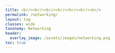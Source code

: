 ```yaml
---
title: <br/><br/><br/><br/><br/><br/><br/>
permalink: /networking/
layout: tag
classes: wide
taxonomy: Networking
header:
  overlay_image: /assets/images/networking.png
toc: true
---
```

